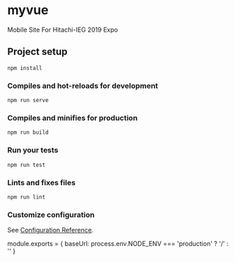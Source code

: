 # myvue

Mobile Site For Hitachi-IEG 2019 Expo

## Project setup
```
npm install
```

### Compiles and hot-reloads for development
```
npm run serve
```

### Compiles and minifies for production
```
npm run build
```

### Run your tests
```
npm run test
```

### Lints and fixes files
```
npm run lint
```

### Customize configuration
See [Configuration Reference](https://cli.vuejs.org/config/).


module.exports = {
  baseUrl: process.env.NODE_ENV === 'production'
    ? '/'
    : ''
}
